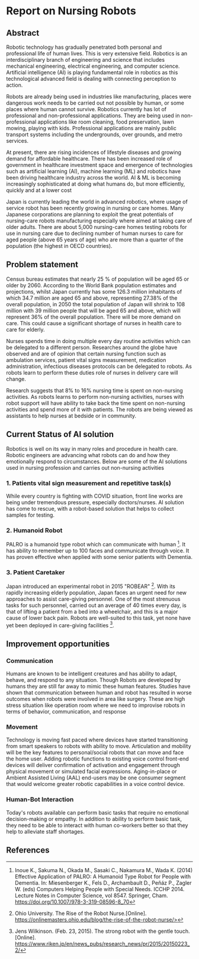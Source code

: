 # Report on Nursing Robots

## Abstract

Robotic technology has gradually penetrated both personal and
professional life of human lives. This is very extensive field. Robotics
is an interdisciplinary branch of engineering and science that includes
mechanical engineering, electrical engineering, and computer science.
Artificial intelligence (AI) is playing fundamental role in robotics as
this technological advanced field is dealing with connecting perception
to action.

Robots are already being used in industries like manufacturing, places
were dangerous work needs to be carried out not possible by human, or
some places where human cannot survive. Robotics currently has lot of
professional and non-professional applications. They are being used in
non-professional applications like room cleaning, food preservation,
lawn mowing, playing with kids. Professional applications are mainly
public transport systems including the undergrounds, over grounds, and
metro services.

At present, there are rising incidences of lifestyle diseases and
growing demand for affordable healthcare. There has been increased role
of government in healthcare investment space and emergence of
technologies such as artificial learning (AI), machine learning (ML) and
robotics have been driving healthcare industry across the world. AI & ML
is becoming increasingly sophisticated at doing what humans do, but more
efficiently, quickly and at a lower cost

Japan is currently leading the world in advanced robotics, where usage
of service robot has been recently growing in nursing or care homes.
Many Japanese corporations are planning to exploit the great potentials
of nursing-care robots manufacturing especially where aimed at taking
care of older adults. There are about 5,000 nursing-care homes testing
robots for use in nursing care due to declining number of human nurses
to care for aged people (above 65 years of age) who are more than a
quarter of the population (the highest in OECD countries).

## Problem statement

Census bureau estimates that nearly 25 % of population will be aged 65
or older by 2060. According to the World Bank population estimates and
projections, whilst Japan currently has some 126.3 million inhabitants
of which 34.7 million are aged 65 and above, representing 27.38% of the
overall population, in 2050 the total population of Japan will shrink to
108 million with 39 million people that will be aged 65 and above, which
will represent 36% of the overall population. There will be more demand
on care. This could cause a significant shortage of nurses in health
care to care for elderly.

Nurses spends time in doing multiple every day routine activities which
can be delegated to a different person. Researches around the globe have
observed and are of opinion that certain nursing function such as
ambulation services, patient vital signs measurement, medication
administration, infectious diseases protocols can be delegated to
robots. As robots learn to perform these duties role of nurses in
delivery care will change.

Research suggests that 8% to 16% nursing time is spent on non-nursing
activities. As robots learns to perform non-nursing activities, nurses
with robot support will have ability to take back the time spent on
non-nursing activities and spend more of it with patients. The robots
are being viewed as assistants to help nurses at bedside or in
community.

## Current Status of AI solution

Robotics is well on its way in many roles and procedure in health care.
Robotic engineers are advancing what robots can do and how they
emotionally respond to circumstances. Below are some of the AI solutions
used in nursing profession and carries out non-nursing activities

### 1. Patients vital sign measurement and repetitive task(s)

While every country is fighting with COVID situation, front line
works are being under tremendous pressure, especially
doctors/nurses. AI solution has come to rescue, with a robot-based
solution that helps to collect samples for testing.

### 2. Humanoid Robot

PALRO is a humanoid type robot which can communicate with human
[^5]. It has ability to remember up to 100 faces and communicate
through voice. It has proven effective when applied with some senior
patients with Dementia.

### 3. Patient Caretaker

Japan introduced an experimental robot in 2015 "ROBEAR" [^2]. With
its rapidly increasing elderly population, Japan faces an urgent need
for new approaches to assist care-giving personnel. One of the most
strenuous tasks for such personnel, carried out an average of 40 times
every day, is that of lifting a patient from a bed into a wheelchair,
and this is a major cause of lower back pain. Robots are well-suited
to this task, yet none have yet been deployed in care-giving
facilities [^6].

## Improvement opportunities

### Communication

Humans are known to be intelligent creatures and has ability to adapt,
behave, and respond to any situation. Though Robots are developed by
humans they are still far away to mimic these human features. Studies
have shown that communication between human and robot has resulted in
worse outcomes when robots were involved in area like surgery. These are
high stress situation like operation room where we need to improvise
robots in terms of behavior, communication, and response

### Movement

Technology is moving fast paced where devices have started transitioning
from smart speakers to robots with ability to move. Articulation and
mobility will be the key features to personal/social robots that can
move and face the home user. Adding robotic functions to existing voice
control front-end devices will deliver confirmation of activation and
engagement through physical movement or simulated facial expressions.
Aging-in-place or Ambient Assisted Living (AAL) end-users may be one
consumer segment that would welcome greater robotic capabilities in a
voice control device.

### Human-Bot Interaction

Today's robots available can perform basic tasks that require no
emotional decision-making or empathy. In addition to ability to perform
basic task, they need to be able to interact with human co-workers
better so that they help to alleviate staff shortages.

## References

[^1]: Robert, Nancy PhD, MBA-DSS, BSN How artificial intelligence is
changing nursing, Nursing Management (Springhouse): September 2019 -
Volume 50 - Issue 9 - p 30-39.
https://doi.org/10.1097/01.NUMA.0000578988.56622.21

[^2]: Ohio University. The Rise of the Robot Nurse.[Online].
https://onlinemasters.ohio.edu/blog/the-rise-of-the-robot-nurse/>

[^3]: Costantino Grasso. (June 26, 2018). Challenges and advantages of
robotic nursing care: a social and ethical analysis. [Online].
https://corporatesocialresponsibilityblog.com/2018/06/26/robotic-nursing-care/

[^4]: Deborah Petrara. (August 22, 2019). Consumer Robotics is a
Market in Transition; Smart Home Will be at the Heart of the Change.
[Online].
https://www.businesswire.com/news/home/20190822005033/en/Consumer-Robotics-is-a-Market-in-Transition-Smart-Home-Will-be-at-the-Heart-of-the-Change

[^5]: Inoue K., Sakuma N., Okada M., Sasaki C., Nakamura M., Wada K.
(2014) Effective Application of PALRO: A Humanoid Type Robot for People
with Dementia. In: Miesenberger K., Fels D., Archambault D., Peňáz P.,
Zagler W. (eds) Computers Helping People with Special Needs. ICCHP 2014.
Lecture Notes in Computer Science, vol 8547. Springer, Cham.
https://doi.org/10.1007/978-3-319-08596-8_70

[^6]: Jens Wilkinson. (Feb. 23, 2015). The strong robot with the
gentle touch. [Online].
https://www.riken.jp/en/news_pubs/research_news/pr/2015/20150223_2/
